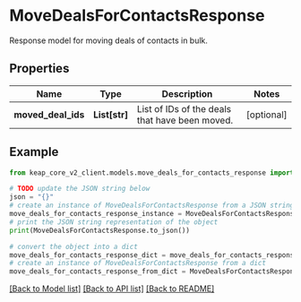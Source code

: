 # MoveDealsForContactsResponse

Response model for moving deals of contacts in bulk.

## Properties

Name | Type | Description | Notes
------------ | ------------- | ------------- | -------------
**moved_deal_ids** | **List[str]** | List of IDs of the deals that have been moved. | [optional] 

## Example

```python
from keap_core_v2_client.models.move_deals_for_contacts_response import MoveDealsForContactsResponse

# TODO update the JSON string below
json = "{}"
# create an instance of MoveDealsForContactsResponse from a JSON string
move_deals_for_contacts_response_instance = MoveDealsForContactsResponse.from_json(json)
# print the JSON string representation of the object
print(MoveDealsForContactsResponse.to_json())

# convert the object into a dict
move_deals_for_contacts_response_dict = move_deals_for_contacts_response_instance.to_dict()
# create an instance of MoveDealsForContactsResponse from a dict
move_deals_for_contacts_response_from_dict = MoveDealsForContactsResponse.from_dict(move_deals_for_contacts_response_dict)
```
[[Back to Model list]](../README.md#documentation-for-models) [[Back to API list]](../README.md#documentation-for-api-endpoints) [[Back to README]](../README.md)


